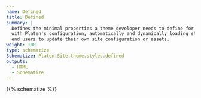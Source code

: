 ```yaml
---
name: Defined
title: Defined
summary: |
  Defines the minimal properties a theme developer needs to define for a style module to function
  with Platen's configuration, automatically and dynamically loading styles without requiring the
  end users to update their own site configuration or assets.
weight: 100
type: schematize
Schematize: Platen.Site.theme.styles.defined
outputs:
  - HTML
  - Schematize
---
```


{{% schematize %}}
